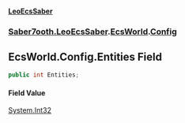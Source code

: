 #### [LeoEcsSaber](index.md 'index')
### [Saber7ooth.LeoEcsSaber](Saber7ooth.LeoEcsSaber.md 'Saber7ooth.LeoEcsSaber').[EcsWorld](EcsWorld.md 'Saber7ooth.LeoEcsSaber.EcsWorld').[Config](EcsWorld.Config.md 'Saber7ooth.LeoEcsSaber.EcsWorld.Config')

## EcsWorld.Config.Entities Field

```csharp
public int Entities;
```

#### Field Value
[System.Int32](https://docs.microsoft.com/en-us/dotnet/api/System.Int32 'System.Int32')
